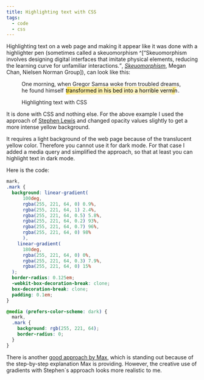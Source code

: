 ```yaml
---
title: Highlighting text with CSS
tags: 
  - code
  - css
---
```

Highlighting text on a web page and making it appear like it was done with a highlighter pen (sometimes called a skeuomorphism ^[<q>Skeuomorphism involves designing digital interfaces that imitate physical elements, reducing the learning curve for unfamiliar interactions.</q>, [<cite>Skeuomorphism</cite>](https://www.nngroup.com/articles/skeuomorphism/), Megan Chan, Nielsen Norman Group]), can look like this:

<figure>
<style>.mark-highlight {
  background: linear-gradient(
      100deg,
      rgba(255, 221, 64, 0) 0.9%,
      rgba(255, 221, 64, 1) 2.4%,
      rgba(255, 221, 64, 0.5) 5.8%,
      rgba(255, 221, 64, 0.2) 93%,
      rgba(255, 221, 64, 0.7) 96%,
      rgba(255, 221, 64, 0) 98%
      ),
    linear-gradient(
      180deg,
      rgba(255, 221, 64, 0) 0%,
      rgba(255, 221, 64, 0.3) 7.9%,
      rgba(255, 221, 64, 0) 15%
  );
  border-radius: 0.125em;
  -webkit-box-decoration-break: clone;
  box-decoration-break: clone;
  padding: 0.1em;
}
@media (prefers-color-scheme: dark) {
  .mark-highlight {
    background: rgb(255, 221, 64);
    border-radius: 0;
  }
}</style>
<p class="text-xl">One morning, when Gregor Samsa woke from troubled dreams, he found himself <mark class="mark-highlight">transformed in his bed into a horrible vermin</mark>.</p>
<figcaption>Highlighting text with CSS</figcaption>
</figure>

It is done with CSS and nothing else. For the above example I used the approach of [Stephen Lewis](https://www.stephenlewis.me/blog/css-highlighter-effect/) and changed opacity values slightly to get a more intense yellow background.

It requires a light background of the web page because of the translucent yellow color. Therefore you cannot use it for dark mode. For that case I added a media query and simplified the approach, so that at least you can highlight text in dark mode.

Here is the code:

```css
mark,
.mark {
  background: linear-gradient(
      100deg,
      rgba(255, 221, 64, 0) 0.9%,
      rgba(255, 221, 64, 1) 2.4%,
      rgba(255, 221, 64, 0.5) 5.8%,
      rgba(255, 221, 64, 0.2) 93%,
      rgba(255, 221, 64, 0.7) 96%,
      rgba(255, 221, 64, 0) 98%
      ),
    linear-gradient(
      180deg,
      rgba(255, 221, 64, 0) 0%,
      rgba(255, 221, 64, 0.3) 7.9%,
      rgba(255, 221, 64, 0) 15%
  );
  border-radius: 0.125em;
  -webkit-box-decoration-break: clone;
  box-decoration-break: clone;
  padding: 0.1em;
}

@media (prefers-color-scheme: dark) {
  mark,
  .mark {
    background: rgb(255, 221, 64);
    border-radius: 0;
  }
}
```


There is another [good approach by Max](https://max.hn/thoughts/how-to-create-a-highlighter-marker-effect-in-css), which is standing out because of the step-by-step explanation Max is providing. However, the creative use of gradients with Stephen´s approach looks more realistic to me.